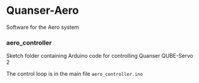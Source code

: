 # Quanser-Aero

Software for the Aero system

### aero_controller

Sketch folder containing Arduino code for controlling Quanser QUBE-Servo 2

The control loop is in the main file ```aero_controller.ino```
